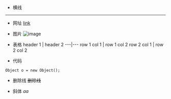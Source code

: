 - 横线
---

- 网址
[link](http://note.youdao.com/)

- 图片
![image](http://note.youdao.com/favicon.ico)

- 表格
header 1 | header 2
---|---
row 1 col 1 | row 1 col 2
row 2 col 1 | row 2 col 2

- 代码
```
Object o = new Object();
```

- 删除线
~~删除线~~

- 斜体
_aa_